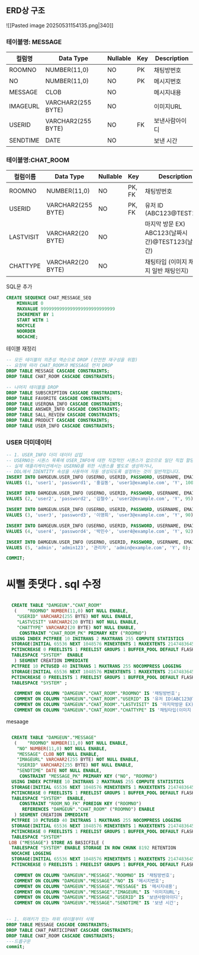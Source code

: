 ## ERD상 구조 
![[Pasted image 20250531154135.png|340]]
### 테이블명: MESSAGE

| 컬럼명      | Data Type          | Nullable | Key | Description |
| -------- | ------------------ | -------- | --- | ----------- |
| ROOMNO   | NUMBER(11,0)       | NO       | PK  | 채팅방번호       |
| NO       | NUMBER(11,0)       | NO       | PK  | 메시지번호       |
| MESSAGE  | CLOB               | NO       |     | 메시지내용       |
| IMAGEURL | VARCHAR2(255 BYTE) | NO       |     | 이미지URL      |
| USERID   | VARCHAR2(255 BYTE) | NO       | FK  | 보낸사람아이디     |
| SENDTIME | DATE               | NO       |     | 보낸 시간       |

### 테이블명:CHAT_ROOM

| 컬럼이름      | Data Type          | Nullable | Key    | Description                           |
| --------- | ------------------ | -------- | ------ | ------------------------------------- |
| ROOMNO    | NUMBER(11,0)       | NO       | PK, FK | 채팅방번호                                 |
| USERID    | VARCHAR2(255 BYTE) | NO       | PK, FK | 유저 ID (ABC123@TEST123)                |
| LASTVISIT | VARCHAR2(20 BYTE)  | NO       |        | 마지막 방문 EX) ABC123(날짜시간)@TEST123(날짜시간) |
| CHATTYPE  | VARCHAR2(20 BYTE)  | NO       |        | 채팅타입 (이미지 채팅인지 일반 채팅인지)               |


SQL문 추가 
```sql
CREATE SEQUENCE CHAT_MESSAGE_SEQ
    MINVALUE 0
    MAXVALUE 9999999999999999999999999999
    INCREMENT BY 1
    START WITH 1
    NOCYCLE
    NOORDER
    NOCACHE;

```


테이블 재정리 
```sql
-- 모든 테이블의 의존성 역순으로 DROP (안전한 재구성을 위함)
-- 요청에 따라 CHAT_ROOM과 MESSAGE 먼저 DROP
DROP TABLE MESSAGE CASCADE CONSTRAINTS;
DROP TABLE CHAT_ROOM CASCADE CONSTRAINTS;

-- 나머지 테이블들 DROP
DROP TABLE SUBSCRIPTION CASCADE CONSTRAINTS;
DROP TABLE FAVORITE CASCADE CONSTRAINTS;
DROP TABLE USERQNA_INFO CASCADE CONSTRAINTS;
DROP TABLE ANSWER_INFO CASCADE CONSTRAINTS;
DROP TABLE SALL_REVIEW CASCADE CONSTRAINTS;
DROP TABLE PRODUCT CASCADE CONSTRAINTS;
DROP TABLE USER_INFO CASCADE CONSTRAINTS;

```
### USER 더미데이터 
```sql
-- 1. USER_INFO 더미 데이터 삽입
-- USERNO는 시퀀스 목록에 USER_INFO에 대한 직접적인 시퀀스가 없으므로 일단 직접 할당합니다.
-- 실제 애플리케이션에서는 USERNO를 위한 시퀀스를 별도로 생성하거나,
-- DDL에서 IDENTITY 속성을 사용하여 자동 생성되도록 설정하는 것이 일반적입니다.
INSERT INTO DAMGEUN.USER_INFO (USERNO, USERID, PASSWORD, USERNAME, EMAIL, STATUS, USERRANK)
VALUES (1, 'user1', 'password1', '홍길동', 'user1@example.com', 'Y', 100);

INSERT INTO DAMGEUN.USER_INFO (USERNO, USERID, PASSWORD, USERNAME, EMAIL, STATUS, USERRANK)
VALUES (2, 'user2', 'password2', '김철수', 'user2@example.com', 'Y', 95);

INSERT INTO DAMGEUN.USER_INFO (USERNO, USERID, PASSWORD, USERNAME, EMAIL, STATUS, USERRANK)
VALUES (3, 'user3', 'password3', '이영희', 'user3@example.com', 'Y', 90);

INSERT INTO DAMGEUN.USER_INFO (USERNO, USERID, PASSWORD, USERNAME, EMAIL, STATUS, USERRANK)
VALUES (4, 'user4', 'password4', '박민수', 'user4@example.com', 'Y', 92);

INSERT INTO DAMGEUN.USER_INFO (USERNO, USERID, PASSWORD, USERNAME, EMAIL, STATUS, USERRANK)
VALUES (5, 'admin', 'admin123', '관리자', 'admin@example.com', 'Y', 0);

COMMIT;
```



#  씨뻘 좃댓다 . sql 수정
```sql

  CREATE TABLE "DAMGEUN"."CHAT_ROOM" 
   (	"ROOMNO" NUMBER(11,0) NOT NULL ENABLE, 
	"USERID" VARCHAR2(255 BYTE) NOT NULL ENABLE, 
	"LASTVISIT" VARCHAR2(20 BYTE) NOT NULL ENABLE, 
	"CHATTYPE" VARCHAR2(20 BYTE) NOT NULL ENABLE, 
	 CONSTRAINT "CHAT_ROOM_PK" PRIMARY KEY ("ROOMNO")
  USING INDEX PCTFREE 10 INITRANS 2 MAXTRANS 255 COMPUTE STATISTICS 
  STORAGE(INITIAL 65536 NEXT 1048576 MINEXTENTS 1 MAXEXTENTS 2147483645
  PCTINCREASE 0 FREELISTS 1 FREELIST GROUPS 1 BUFFER_POOL DEFAULT FLASH_CACHE DEFAULT CELL_FLASH_CACHE DEFAULT)
  TABLESPACE "SYSTEM"  ENABLE
   ) SEGMENT CREATION IMMEDIATE 
  PCTFREE 10 PCTUSED 40 INITRANS 1 MAXTRANS 255 NOCOMPRESS LOGGING
  STORAGE(INITIAL 65536 NEXT 1048576 MINEXTENTS 1 MAXEXTENTS 2147483645
  PCTINCREASE 0 FREELISTS 1 FREELIST GROUPS 1 BUFFER_POOL DEFAULT FLASH_CACHE DEFAULT CELL_FLASH_CACHE DEFAULT)
  TABLESPACE "SYSTEM" ;

   COMMENT ON COLUMN "DAMGEUN"."CHAT_ROOM"."ROOMNO" IS '채팅방번호';
   COMMENT ON COLUMN "DAMGEUN"."CHAT_ROOM"."USERID" IS '유저 ID(ABC123@TEST123)';
   COMMENT ON COLUMN "DAMGEUN"."CHAT_ROOM"."LASTVISIT" IS '마지막방문 EX)ABC123(날짜시간)@TEST123(날짜시간)';
   COMMENT ON COLUMN "DAMGEUN"."CHAT_ROOM"."CHATTYPE" IS '채팅타입(이미지 채팅인지 일반 채팅인지)';


```

mesaage
```sql

  CREATE TABLE "DAMGEUN"."MESSAGE" 
   (	"ROOMNO" NUMBER(11,0) NOT NULL ENABLE, 
	"NO" NUMBER(11,0) NOT NULL ENABLE, 
	"MESSAGE" CLOB NOT NULL ENABLE, 
	"IMAGEURL" VARCHAR2(255 BYTE) NOT NULL ENABLE, 
	"USERID" VARCHAR2(255 BYTE) NOT NULL ENABLE, 
	"SENDTIME" DATE NOT NULL ENABLE, 
	 CONSTRAINT "MESSAGE_PK" PRIMARY KEY ("NO", "ROOMNO")
  USING INDEX PCTFREE 10 INITRANS 2 MAXTRANS 255 COMPUTE STATISTICS 
  STORAGE(INITIAL 65536 NEXT 1048576 MINEXTENTS 1 MAXEXTENTS 2147483645
  PCTINCREASE 0 FREELISTS 1 FREELIST GROUPS 1 BUFFER_POOL DEFAULT FLASH_CACHE DEFAULT CELL_FLASH_CACHE DEFAULT)
  TABLESPACE "SYSTEM"  ENABLE, 
	 CONSTRAINT "ROOM_NO_FK" FOREIGN KEY ("ROOMNO")
	  REFERENCES "DAMGEUN"."CHAT_ROOM" ("ROOMNO") ENABLE
   ) SEGMENT CREATION IMMEDIATE 
  PCTFREE 10 PCTUSED 40 INITRANS 1 MAXTRANS 255 NOCOMPRESS LOGGING
  STORAGE(INITIAL 65536 NEXT 1048576 MINEXTENTS 1 MAXEXTENTS 2147483645
  PCTINCREASE 0 FREELISTS 1 FREELIST GROUPS 1 BUFFER_POOL DEFAULT FLASH_CACHE DEFAULT CELL_FLASH_CACHE DEFAULT)
  TABLESPACE "SYSTEM" 
 LOB ("MESSAGE") STORE AS BASICFILE (
  TABLESPACE "SYSTEM" ENABLE STORAGE IN ROW CHUNK 8192 RETENTION 
  NOCACHE LOGGING 
  STORAGE(INITIAL 65536 NEXT 1048576 MINEXTENTS 1 MAXEXTENTS 2147483645
  PCTINCREASE 0 FREELISTS 1 FREELIST GROUPS 1 BUFFER_POOL DEFAULT FLASH_CACHE DEFAULT CELL_FLASH_CACHE DEFAULT)) ;

   COMMENT ON COLUMN "DAMGEUN"."MESSAGE"."ROOMNO" IS '채팅방번호';
   COMMENT ON COLUMN "DAMGEUN"."MESSAGE"."NO" IS '메시지번호';
   COMMENT ON COLUMN "DAMGEUN"."MESSAGE"."MESSAGE" IS '메시지내용';
   COMMENT ON COLUMN "DAMGEUN"."MESSAGE"."IMAGEURL" IS '이미지URL';
   COMMENT ON COLUMN "DAMGEUN"."MESSAGE"."USERID" IS '보낸사람아이디';
   COMMENT ON COLUMN "DAMGEUN"."MESSAGE"."SENDTIME" IS '보낸 시간';


```

```sql
 
-- 1. 외래키가 있는 하위 테이블부터 삭제
DROP TABLE MESSAGE CASCADE CONSTRAINTS;
DROP TABLE CHAT_PARTICIPANT CASCADE CONSTRAINTS;
DROP TABLE CHAT_ROOM CASCADE CONSTRAINTS;
---드롭구문 
commit;

```